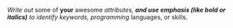 *Write out* some of **your** awesome *attributes, **and use emphasis (like bold or italics)** to identify keywords, programming* languages, or skills. 
